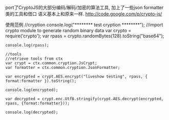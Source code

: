 port了CryptoJS的大部分编码/解码/加密的算法工具, 加上了一些json formatter类的工具和借口
语义基本上和原来一样. http://code.google.com/p/crypto-js/

使用范例
    //cryption
    console.log("******** test cryption ********");
    //import crypto module to generate random binary data
    var crypto = require('crypto');
    var rpass = crypto.randomBytes(128).toString("base64");

    console.log(rpass);

    //tools
    //retrieve tools from ctx
    var crypt = ctx.common.cryption.JsCrypt;
    var formatter = ctx.common.cryption.JsonFormatter;

    var encrypted = crypt.AES.encrypt("liveshow testing", rpass, { format:formatter }).toString();

    console.log(encrypted);

    var decrypted = crypt.enc.Utf8.stringify(crypt.AES.decrypt(encrypted, rpass, {format:formatter}));

    console.log(decrypted);